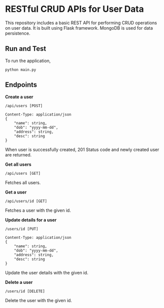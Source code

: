 # RESTful CRUD APIs for User Data

This repository includes a basic REST API for performing CRUD operations on user data. It is built using Flask framework. MongoDB is used for data persistence.

## Run and Test

To run the application,
```
python main.py
```

## Endpoints

**Create a user**

```
/api/users [POST]

Content-Type: application/json
{
    "name": string,
    "dob": "yyyy-mm-dd",
    "address": string,
    "desc": string
}
```

When user is successfully created, 201 Status code and newly created user are returned.

**Get all users**

```
/api/users [GET]
```

Fetches all users.

**Get a user**

```
/api/users/id [GET]
```

Fetches a user with the given id.

**Update details for a user**

```
/users/id [PUT]

Content-Type: application/json
{
    "name": string,
    "dob": "yyyy-mm-dd",
    "address": string,
    "desc": string
}
```

Update the user details with the given id.

**Delete a user**

```
/users/id [DELETE]
```

Delete the user with the given id.


